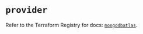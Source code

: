 # `provider`

Refer to the Terraform Registry for docs: [`mongodbatlas`](https://registry.terraform.io/providers/mongodb/mongodbatlas/1.37.0/docs).

